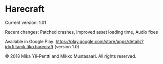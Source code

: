 # Harecraft
Current version: 1.01

Recent changes: Patched crashes, Improved asset loading time, Audio fixes

Available in Google Play: https://play.google.com/store/apps/details?id=fi.tamk.tiko.harecraft (version 1.0)

© 2018 Mika Yli-Pentti and Mikko Mustasaari. All rights reserved.
